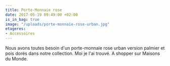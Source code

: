 ```yaml
---
title: Porte-Monnaie rose
date: 2017-05-19 09:49:00 +02:00
is_in_bag: true
image: "/uploads/porte-monnaie-rose-urban.jpg"
etageres:
- Accessoires
---
```


Nous avons toutes besoin d'un porte-monnaie rose urban version palmier et pois dorés dans notre collection. Moi je l'ai trouvé. A shopper sur Maisons du Monde.